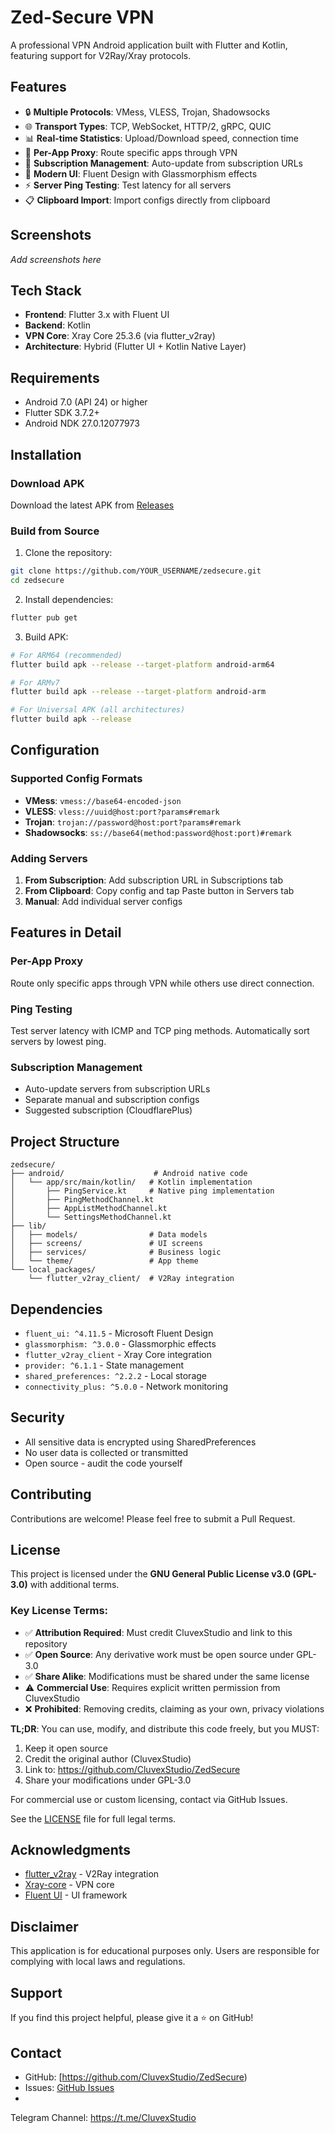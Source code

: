 # Zed-Secure VPN

A professional VPN Android application built with Flutter and Kotlin, featuring support for V2Ray/Xray protocols.

## Features

- 🔒 **Multiple Protocols**: VMess, VLESS, Trojan, Shadowsocks
- 🌐 **Transport Types**: TCP, WebSocket, HTTP/2, gRPC, QUIC
- 📊 **Real-time Statistics**: Upload/Download speed, connection time
- 🎯 **Per-App Proxy**: Route specific apps through VPN
- 🔄 **Subscription Management**: Auto-update from subscription URLs
- 📱 **Modern UI**: Fluent Design with Glassmorphism effects
- ⚡ **Server Ping Testing**: Test latency for all servers
- 📋 **Clipboard Import**: Import configs directly from clipboard

## Screenshots

_Add screenshots here_

## Tech Stack

- **Frontend**: Flutter 3.x with Fluent UI
- **Backend**: Kotlin
- **VPN Core**: Xray Core 25.3.6 (via flutter_v2ray)
- **Architecture**: Hybrid (Flutter UI + Kotlin Native Layer)

## Requirements

- Android 7.0 (API 24) or higher
- Flutter SDK 3.7.2+
- Android NDK 27.0.12077973

## Installation

### Download APK

Download the latest APK from [Releases](https://github.com/CluvexStudio/ZedSecure/releases)

### Build from Source

1. Clone the repository:
```bash
git clone https://github.com/YOUR_USERNAME/zedsecure.git
cd zedsecure
```

2. Install dependencies:
```bash
flutter pub get
```

3. Build APK:
```bash
# For ARM64 (recommended)
flutter build apk --release --target-platform android-arm64

# For ARMv7
flutter build apk --release --target-platform android-arm

# For Universal APK (all architectures)
flutter build apk --release
```

## Configuration

### Supported Config Formats

- **VMess**: `vmess://base64-encoded-json`
- **VLESS**: `vless://uuid@host:port?params#remark`
- **Trojan**: `trojan://password@host:port?params#remark`
- **Shadowsocks**: `ss://base64(method:password@host:port)#remark`

### Adding Servers

1. **From Subscription**: Add subscription URL in Subscriptions tab
2. **From Clipboard**: Copy config and tap Paste button in Servers tab
3. **Manual**: Add individual server configs

## Features in Detail

### Per-App Proxy
Route only specific apps through VPN while others use direct connection.

### Ping Testing
Test server latency with ICMP and TCP ping methods. Automatically sort servers by lowest ping.

### Subscription Management
- Auto-update servers from subscription URLs
- Separate manual and subscription configs
- Suggested subscription (CloudflarePlus)

## Project Structure

```
zedsecure/
├── android/                    # Android native code
│   └── app/src/main/kotlin/   # Kotlin implementation
│       ├── PingService.kt     # Native ping implementation
│       ├── PingMethodChannel.kt
│       ├── AppListMethodChannel.kt
│       └── SettingsMethodChannel.kt
├── lib/
│   ├── models/                # Data models
│   ├── screens/               # UI screens
│   ├── services/              # Business logic
│   └── theme/                 # App theme
└── local_packages/
    └── flutter_v2ray_client/  # V2Ray integration
```

## Dependencies

- `fluent_ui: ^4.11.5` - Microsoft Fluent Design
- `glassmorphism: ^3.0.0` - Glassmorphic effects
- `flutter_v2ray_client` - Xray Core integration
- `provider: ^6.1.1` - State management
- `shared_preferences: ^2.2.2` - Local storage
- `connectivity_plus: ^5.0.0` - Network monitoring

## Security

- All sensitive data is encrypted using SharedPreferences
- No user data is collected or transmitted
- Open source - audit the code yourself

## Contributing

Contributions are welcome! Please feel free to submit a Pull Request.

## License

This project is licensed under the **GNU General Public License v3.0 (GPL-3.0)** with additional terms.

### Key License Terms:
- ✅ **Attribution Required**: Must credit CluvexStudio and link to this repository
- ✅ **Open Source**: Any derivative work must be open source under GPL-3.0
- ✅ **Share Alike**: Modifications must be shared under the same license
- ⚠️ **Commercial Use**: Requires explicit written permission from CluvexStudio
- ❌ **Prohibited**: Removing credits, claiming as your own, privacy violations

**TL;DR**: You can use, modify, and distribute this code freely, but you MUST:
1. Keep it open source
2. Credit the original author (CluvexStudio)
3. Link to: https://github.com/CluvexStudio/ZedSecure
4. Share your modifications under GPL-3.0

For commercial use or custom licensing, contact via GitHub Issues.

See the [LICENSE](LICENSE) file for full legal terms.

## Acknowledgments

- [flutter_v2ray](https://pub.dev/packages/flutter_v2ray) - V2Ray integration
- [Xray-core](https://github.com/XTLS/Xray-core) - VPN core
- [Fluent UI](https://pub.dev/packages/fluent_ui) - UI framework

## Disclaimer

This application is for educational purposes only. Users are responsible for complying with local laws and regulations.

## Support

If you find this project helpful, please give it a ⭐ on GitHub!

## Contact

- GitHub: [https://github.com/CluvexStudio/ZedSecure)
- Issues: [GitHub Issues](https://github.com/CluvexStudio/ZedSecure/issues)
- 
Telegram Channel: https://t.me/CluvexStudio
